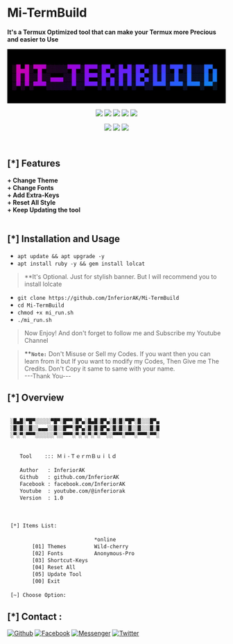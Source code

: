 # Mi-TermBuild
<b>It's a Termux Optimized tool that can make your Termux more Precious and easier to Use</b>

<img align="center" src="assets/banner.JPG">

<p align="center">
  <img src="https://img.shields.io/badge/Version-1.0-green?style=for-the-badge">
  <img src="https://img.shields.io/github/license/InferiorAK/Mi-TermBuild?style=for-the-badge">
  <img src="https://img.shields.io/github/stars/InferiorAK/Mi-TermBuild?style=for-the-badge">
  <img src="https://img.shields.io/github/issues/InferiorAK/Mi-TermBuild?color=red&style=for-the-badge">
  <img src="https://img.shields.io/github/forks/InferiorAK/Mi-TermBuild?color=teal&style=for-the-badge">
</p>
<p align="center">
  <img src="https://img.shields.io/badge/Author-InferiorAK-blue?style=flat-square">
  <img src="https://img.shields.io/badge/Written%20In-Bash-yellowgreen?style=flat-square">
  <img src="https://hits.seeyoufarm.com/api/count/incr/badge.svg?url=https%3A%2F%2Fgithub.com%2FInferiorAK%2FMi-TermBuild&title=Visitors&edge_flat=false"/></a>
</p>

<br>

## [*] Features
<b>
+ Change Theme<br>
+ Change Fonts<br>
+ Add Extra-Keys<br>
+ Reset All Style<br>
+ Keep Updating the tool<br>
</b>
<br>

## [*] Installation and Usage
* `apt update && apt upgrade -y`
* `apt install ruby -y && gem install lolcat`
> **It's Optional. Just for stylish banner. But I will recommend you to install lolcate
* `git clone https://github.com/InferiorAK/Mi-TermBuild`
* `cd Mi-TermBuild`
* `chmod +x mi_run.sh`
* `./mi_run.sh`
> Now Enjoy! And don't forget to follow me and Subscribe my Youtube Channel

> <b>**`Note:`</b> Don't Misuse or Sell my Codes. If you want then you can learn from it but If you want to modify my Codes, Then Give me The Credits. Don't Copy it same to same with your name. <br>---Thank You---

## [*] Overview
```

 ░█▄█░▀█▀░░░░░▀█▀░█▀▀░█▀▄░█▄█░█▀▄░█░█░▀█▀░█░░░█▀▄
 ░█░█░░█░░▄▄▄░░█░░█▀▀░█▀▄░█░█░█▀▄░█░█░░█░░█░░░█░█
 ░▀░▀░▀▀▀░░░░░░▀░░▀▀▀░▀░▀░▀░▀░▀▀░░▀▀▀░▀▀▀░▀▀▀░▀▀░


    Tool    ::: Ｍｉ-ＴｅｒｍＢｕｉｌｄ

    Author   : InferiorAK
    Github   : github.com/InferiorAK
    Facebook : facebook.com/InferiorAK
    Youtube  : youtube.com/@inferiorak
    Version  : 1.0



 [*] Items List:

                            *online
        [01] Themes         Wild-cherry
        [02] Fonts          Anonymous-Pro        
        [03] Shortcut-Keys  
        [04] Reset All
        [05] Update Tool
        [00] Exit

 [~] Choose Option: 

```

## [*] Contact :
[![Github](https://img.shields.io/badge/Github-InferiorAK-orange?style=for-the-badge&logo=github)](https://github.com/InferiorAK)
[![Facebook](https://img.shields.io/badge/Facebook-InferiorAK-red?style=for-the-badge&logo=facebook)](https://www.facebook.com/InferiorAK)
[![Messenger](https://img.shields.io/badge/Chat-Messenger-blue?style=for-the-badge&logo=messenger)](https://m.me/InferiorAK)
[![Twitter](https://img.shields.io/badge/Twitter-InferiorAK-skyblue?style=for-the-badge&logo=twitter)](https://www.twitter.com/InferiorAK)
